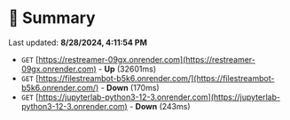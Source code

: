 # 📖 Summary
Last updated: **8/28/2024, 4:11:54 PM**

- `GET` [https://restreamer-09gx.onrender.com](https://restreamer-09gx.onrender.com) - **Up** (32601ms)
- `GET` [https://filestreambot-b5k6.onrender.com/](https://filestreambot-b5k6.onrender.com/) - **Down** (170ms)
- `GET` [https://jupyterlab-python3-12-3.onrender.com](https://jupyterlab-python3-12-3.onrender.com) - **Down** (243ms)
